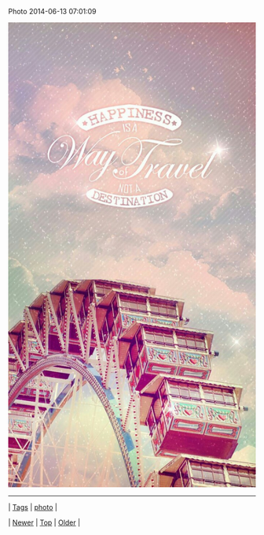 <!--
title: Photo 2014-06-13 07
date: 2020-06-28T15:27:00.325Z
tags: photo
-->


Photo 2014-06-13 07:01:09

![](88648867952-0.jpg)

<!--BOTTOM-POST-NAVIGATION-->
---

| [Tags](tags.md) | [photo](tag-photo.md) |

| [Newer](88631615862.md) | [Top](index.md) | [Older](88648941924.md) |